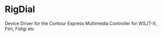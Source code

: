 # RigDial
Device Driver for the Contour Express Multimedia Controller for WSJT-X, Flirt, Fldigi etc
